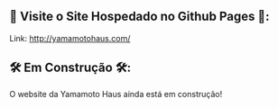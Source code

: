 ## 🎇 Visite o Site Hospedado no Github Pages 🎇:

Link: http://yamamotohaus.com/

## 🛠 Em Construção 🛠: 

O website da Yamamoto Haus ainda está em construção!
